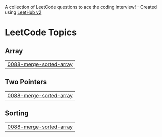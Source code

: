 A collection of LeetCode questions to ace the coding interview! - Created using [LeetHub v2](https://github.com/arunbhardwaj/LeetHub-2.0)
<!---LeetCode Topics Start-->
# LeetCode Topics
## Array
|  |
| ------- |
| [0088-merge-sorted-array](https://github.com/codearchitect99/leetcode/tree/master/0088-merge-sorted-array) |
## Two Pointers
|  |
| ------- |
| [0088-merge-sorted-array](https://github.com/codearchitect99/leetcode/tree/master/0088-merge-sorted-array) |
## Sorting
|  |
| ------- |
| [0088-merge-sorted-array](https://github.com/codearchitect99/leetcode/tree/master/0088-merge-sorted-array) |
<!---LeetCode Topics End-->